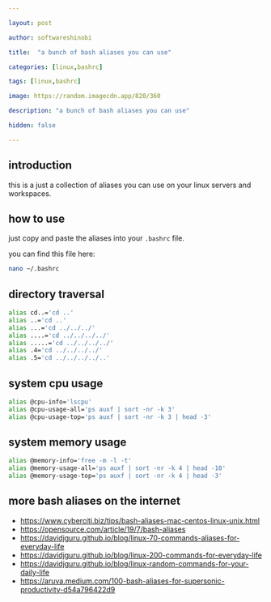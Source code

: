 ```yaml
---

layout: post

author: softwareshinobi

title:  "a bunch of bash aliases you can use"

categories: [linux,bashrc]

tags: [linux,bashrc]

image: https://random.imagecdn.app/820/360

description: "a bunch of bash aliases you can use"

hidden: false

---
```


## introduction

this is a just a collection of aliases you can use on your linux servers and workspaces.

## how to use

just copy and paste the aliases into your `.bashrc` file.

you can find this file here:

```sh
nano ~/.bashrc
```

## directory traversal

```sh
alias cd..='cd ..'
alias ..='cd ..'
alias ...='cd ../../../'
alias ....='cd ../../../../'
alias .....='cd ../../../../'
alias .4='cd ../../../../'
alias .5='cd ../../../../..'
```

## system cpu usage

```sh
alias @cpu-info='lscpu'
alias @cpu-usage-all='ps auxf | sort -nr -k 3'
alias @cpu-usage-top='ps auxf | sort -nr -k 3 | head -3'
```

## system memory usage

```sh
alias @memory-info='free -m -l -t'
alias @memory-usage-all='ps auxf | sort -nr -k 4 | head -10'
alias @memory-usage-top='ps auxf | sort -nr -k 4 | head -3'
```

## more bash aliases on the internet

* https://www.cyberciti.biz/tips/bash-aliases-mac-centos-linux-unix.html
* https://opensource.com/article/19/7/bash-aliases
* https://davidjguru.github.io/blog/linux-70-commands-aliases-for-everyday-life
* https://davidjguru.github.io/blog/linux-200-commands-for-everyday-life
* https://davidjguru.github.io/blog/linux-random-commands-for-your-daily-life
* https://aruva.medium.com/100-bash-aliases-for-supersonic-productivity-d54a796422d9
